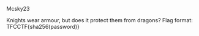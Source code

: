 Mcsky23

Knights wear armour, but does it protect them from dragons? Flag format: TFCCTF{sha256(password)}
